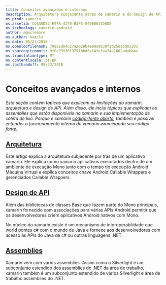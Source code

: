 ```yaml
---
title: Conceitos avançados e internos
description: Arquitetura subjacente atrás de xamarin e do design de API.
ms.prod: xamarin
ms.assetid: CC6A0D52-E9FA-4270-B3FA-84660621D6D5
ms.technology: xamarin-android
author: mgmclemore
ms.author: mamcle
ms.date: 05/21/2018
ms.openlocfilehash: 79e61db4c27a2d29b4ee0a9d39f2d25ea5d93303
ms.sourcegitcommit: 9f8e7393019791bbd6af4fefaa24a1602adabb4e
ms.translationtype: MT
ms.contentlocale: pt-BR
ms.lasthandoff: 05/23/2018
---
```

# <a name="advanced-concepts-and-internals"></a>Conceitos avançados e internos

_Esta seção contém tópicos que explicam as limitações do xamarin, arquitetura e design de API. Além disso, ele inclui tópicos que explicam os assemblies que estão disponíveis no xamarin e sua implementação de coleta de lixo. Porque é xamarin [código-fonte aberto](https://github.com/xamarin/xamarin-android), também é possível entender o funcionamento interno do xamarin examinando seu código-fonte._


##  <a name="architectureandroidinternalsarchitecturemd"></a>[Arquitetura](~/android/internals/architecture.md)

Este artigo explica a arquitetura subjacente por trás de um aplicativo xamarin. Ele explica como xamarin aplicativos executados dentro de um ambiente de execução Mono junto com o tempo de execução Android Máquina Virtual e explica conceitos chave Android Callable Wrappers e gerenciados Callable Wrappers. 



##  <a name="api-designandroidinternalsapi-designmd"></a>[Design de API](~/android/internals/api-design.md)

Além das bibliotecas de classes Base que fazem parte do Mono principais, xamarin fornecido com associações para várias APIs Android permitir que os desenvolvedores criem aplicativos Android nativos com Mono.

No núcleo do xamarin existe é um mecanismo de interoperabilidade que world pontes c# com o mundo de Java e fornece aos desenvolvedores com acesso às APIs do Java de c# ou outras linguagens .NET.



##  <a name="assembliescross-platforminternalsavailable-assembliesmd"></a>[Assemblies](~/cross-platform/internals/available-assemblies.md)

Xamarin vem com vários assemblies. Assim como o Silverlight é um subconjunto estendido dos assemblies do .NET da área de trabalho, xamarin também é um subconjunto estendido de vários Silverlight e área de trabalho assemblies do .NET. 

